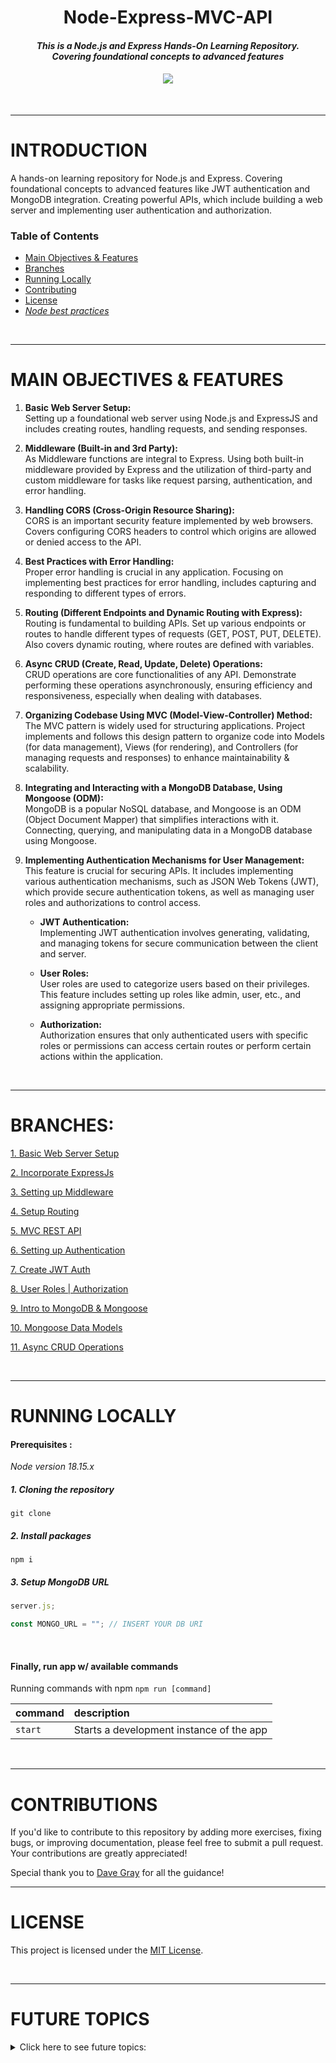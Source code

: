 <div align="center">
   <h1>Node-Express-MVC-API</h1>
   <!-- <h3>Hands-On Learning Repository</h3> -->
   <h4><em>This is a Node.js and Express Hands-On Learning Repository. <br/> Covering foundational concepts to advanced features</em><h4>
   <img src="https://skillicons.dev/icons?i=nodejs,express,mongo,js" />
</div>
<br/>

<!-- ---------------------------------------------------------------- -->
---

# **INTRODUCTION**

A hands-on learning repository for Node.js and Express.  Covering foundational concepts to advanced features like JWT authentication and MongoDB integration.  Creating powerful APIs, which include building a web server and implementing user authentication and authorization.


### **Table of Contents**

- [Main Objectives & Features](🎯)
- [Branches](🎯)
- [Running Locally](🎯)
- [Contributing](🎯)
- [License](🎯)
- <em>[Node best practices](https://github.com/goldbergyoni/nodebestpractices) </em>

<br/>





<!-- ---------------------------------------------------------------- -->




---

# **MAIN OBJECTIVES & FEATURES**

1. <strong>Basic Web Server Setup:</strong><br/>
Setting up a foundational web server using Node.js and ExpressJS and includes creating routes, handling requests, and sending responses.

2. <strong>Middleware (Built-in and 3rd Party):</strong><br/>
As Middleware functions are integral to Express. Using both built-in middleware provided by Express and the utilization of third-party and custom middleware for tasks like request parsing, authentication, and error handling.

3. <strong>Handling CORS (Cross-Origin Resource Sharing):</strong><br/>
CORS is an important security feature implemented by web browsers. Covers configuring CORS headers to control which origins are allowed or denied access to the API.

1. <strong>Best Practices with Error Handling:</strong><br/>
Proper error handling is crucial in any application. Focusing on implementing best practices for error handling, includes capturing and responding to different types of errors.

1. <strong>Routing (Different Endpoints and Dynamic Routing with Express):</strong><br/>
Routing is fundamental to building APIs. Set up various endpoints or routes to handle different types of 
requests (GET, POST, PUT, DELETE). Also covers dynamic routing, where routes are defined with variables.

1. <strong>Async CRUD (Create, Read, Update, Delete) Operations:</strong><br/>
CRUD operations are core functionalities of any API. Demonstrate performing these operations asynchronously, ensuring 
efficiency and responsiveness, especially when dealing with databases.

1. <strong>Organizing Codebase Using MVC (Model-View-Controller) Method:</strong><br/>
The MVC pattern is widely used for structuring applications. Project implements and follows this design pattern to organize code into Models (for data management), Views (for rendering), and Controllers (for managing requests and responses) to enhance maintainability & scalability.

1. <strong>Integrating and Interacting with a MongoDB Database, Using Mongoose (ODM):</strong><br/>
MongoDB is a popular NoSQL database, and Mongoose is an ODM (Object Document Mapper) that simplifies interactions with it. Connecting, querying, and manipulating data in a MongoDB database using Mongoose.

1. <strong>Implementing Authentication Mechanisms for User Management:</strong><br/>
This feature is crucial for securing APIs. It includes implementing various authentication mechanisms, such as JSON Web Tokens (JWT), 
which provide secure authentication tokens, as well as managing user roles and authorizations to control access.

   - <strong>JWT Authentication:</strong><br/>
Implementing JWT authentication involves generating, validating, and managing tokens for secure communication between the client and server.

   - <strong>User Roles:</strong><br/>
User roles are used to categorize users based on their privileges. This feature includes setting up roles like admin, user, etc., and assigning appropriate permissions.

   - <strong>Authorization:</strong><br/>
Authorization ensures that only authenticated users with specific roles or permissions can access certain routes or perform certain actions within the application.

<br/>






<!-- ---------------------------------------------------------------- -->






---

# **BRANCHES:**

[1. Basic Web Server Setup](🎯)

[2. Incorporate ExpressJs](🎯)

[3. Setting up Middleware](🎯)

[4. Setup Routing](🎯)

[5. MVC REST API](🎯)

[6. Setting up Authentication](🎯)

[7. Create JWT Auth](🎯)

[8. User Roles | Authorization](🎯)

[9. Intro to MongoDB & Mongoose](🎯)

[10. Mongoose Data Models](🎯)

[11. Async CRUD Operations](🎯)


<br/>

<!-- ---------------------------------------------------------------- -->


<!-- ---------------------------------------------------------------- -->
---
# **RUNNING LOCALLY**

#### Prerequisites :

<em>Node version 18.15.x</em>

##### 1. Cloning the repository

```shell
git clone
```

##### 2. Install packages

```shell
npm i
```

##### 3. Setup MongoDB URL

```js
server.js;

const MONGO_URL = ""; // INSERT YOUR DB URI
```

<br/>

#### Finally, run app w/ available commands

Running commands with npm `npm run [command]`

| command | description                              |
| :------ | :--------------------------------------- |
| `start` | Starts a development instance of the app |

<br/>

---

# **CONTRIBUTIONS**

If you'd like to contribute to this repository by adding more exercises, fixing bugs, or improving documentation, please feel free to submit a pull request. Your contributions are greatly appreciated!

Special thank you to [Dave Gray](https://github.com/gitdagray) for all the guidance!
<br/>


---

# **LICENSE**

This project is licensed under the [MIT License](🎯).

<br/>

---

# **FUTURE TOPICS**



<!-- Small container -->
<details>
<summary> Click here to see future topics: </summary>
<br/>

- [x]  <strong>Testing: </strong><br/> Learn about testing frameworks like Mocha, Chai, and Jest to write automated tests for your APIs. This will help ensure your code is robust and reliable.

- [x]  <strong>Validation: </strong><br/> Explore libraries like Joi or express-validator to validate incoming data before processing it. This helps in maintaining data integrity.

- [x]  <strong>Error Handling: </strong><br/> Consider diving deeper into different strategies for handling errors, such as custom error classes, error middleware, or even implementing global error handling.

- [x]  <strong>Logging and Debugging: </strong><br/> Familiarize yourself with logging techniques and tools (e.g., Winston, Bunyan) to track application behavior. Also, learn how to debug Node.js applications effectively.

- [ ]  <strong>Deployment and Hosting: </strong><br/> Understand how to deploy your Node.js application on platforms like Heroku, AWS, or other cloud providers. This involves setting up environments, managing databases, and configuring web servers.

- [ ]  <strong>Containerization and Orchestration: </strong><br/> Learn about Docker for containerization and Kubernetes for orchestration. This allows you to package your application and its dependencies into a standardized unit for easier deployment and scaling.

- [x]  <strong>GraphQL: </strong><br/> Consider learning GraphQL as an alternative to REST APIs. It offers more flexibility for clients to request exactly the data they need.

- [x]  <strong>Real-time Web Applications: </strong><br/> Explore technologies like WebSockets or libraries like Socket.io for building real-time features in your applications.

- [ ]  <strong>Security Best Practices: </strong><br/> Study common security vulnerabilities like Cross-Site Scripting (XSS), SQL Injection, and CSRF attacks. Learn how to prevent them in your applications.

- [ ]  <strong>Performance Optimization: </strong><br/> Explore techniques like caching, load balancing, and optimizing database queries to improve the performance of your API.

- [ ]  <strong>Documentation: </strong><br/> Consider generating API documentation using tools like Swagger or Postman. This helps other developers understand how to use your API.

- [ ]  <strong>Continuous Integration and Deployment (CI/CD): </strong><br/> Learn how to set up automated pipelines for testing, building, and deploying your application.

<!-- CLOSING DIV -->
</details>
<br/>
